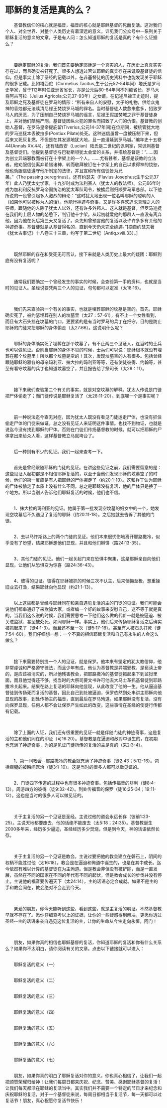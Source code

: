 # 耶稣的复活是真的么？



<p>&nbsp; &nbsp; &nbsp; &nbsp;基督教信仰的核心就是福音，福音的核心就是耶稣基督的死而复活。这对我们个人、对全世界、对整个人类历史有着深远的意义。详见我们公众号中一系列关于耶稣复活的意义的文章。于是有人问：怎么知道耶稣的复活是真的？有什么证据么？</p>

<p><br />
&nbsp;<br />
&nbsp; &nbsp; &nbsp; &nbsp;要确定耶稣的复活，我们首先要确定耶稣是一个真实的人，在历史上真真实实存在过，而且确实被钉死了。很多人想透过否认耶稣的真实存在来诋毁基督徒的信仰。但是事实上除了圣经的记载以外，在非基督徒的历史资料中也能发现关于耶稣的很多记载。比如塔西佗（Cormelius&nbsp;Tacitus,生于公元52-54年间）塔氏是罗马史学家，曾于112年时任亚洲省省长，亦是公元后80-84年间不列颠省长、罗马大将阿古可拉（Julius&nbsp;Agricola;公元37-93年）之女婿。在记述尼禄王史迹时，提及耶稣之死及基督徒在罗马的情形：“所有来自人的安慰，太子的礼物，供给众鬼神的香烛都无法赎清尼禄王焚烧罗马城的罪名。当时基督徒人数愈来愈多，招致罗马人的厌恶，为了压制自己焚烧罗马城的谣言，尼禄王假加焚城之罪于基督徒身上，并对他们酷施严刑。基督徒因纵火犯的罪名而招致了人们的仇恨。基督教的创始人基督，在罗马皇帝提庇留(Tiverius,公元14-37年间)在位期间，被统管犹大地的罗马巡抚本丢彼拉多(Pontiux&nbsp;Pilate)处死。这种迷信虽曾一度被压制下来，但后来又死灰复燃，不但是在其发源地犹大地，且一直漫延到罗马城。”编年史十五卷44(Annals&nbsp;XV.44)。还有陆西安（Lucian）陆氏是二世纪的讽刺家，常讽刺基督及基督徒们。他提到基督徒与巴勒斯坦犹太会堂的关系，并描绘基督是：“……因为创立异端邪教而被钉在十字架上的一个人。……尤有甚者，基督是该教的立法者。他劝服信徒离弃希腊诸神，转而敬拜被钉在十字架上的自己以求得神的饶恕，他也劝服信徒遵守他所制定的法律，并且宣称所有信徒皆为兄弟。”（The&nbsp;passing&nbsp;peregrinus）。还有约瑟夫（Flavius&nbsp;Josephus;生于公元37年）此人乃犹太史学家，十九岁时成为法利赛人（犹太人的教法师）。公元66年时成为加利利反抗罗马帝国统治的犹太军队司令，被掳后则归顺罗马军总部。以下他所说的一段曾引起多人激烈的辩论：“这时犹太地出现一位名叫耶稣的聪明的人（如果他可以被称为人的话）。他能行神迹与奇事，又是许多喜欢追求真理之人的导师。跟随他的人除了犹太人以外，还有许多外邦人。这人就是基督，但罗马巡抚在我们的上层人物的怂恿下，判钉他十字架。从起初就爱他的那群人一直没有离弃他，因为他在死后第三天又复活了。众先知曾预言他的复活以及许许多多有关他的神迹奇事。基督徒就是从基督得名的，直到今天仍未完全绝迹。”[摘自约瑟夫著《犹太古事记》十八卷三十三章，约写于第二世纪（Antiq.xviii.33）。]</p>

<p><br />
&nbsp;<br />
&nbsp; &nbsp; &nbsp; &nbsp;既然耶稣的存在和受死无可否认，接下来就是人类历史上最大的疑团：耶稣到底有没有复活呢？</p>

<p><br />
&nbsp;<br />
&nbsp; &nbsp; &nbsp; &nbsp;通常我们要确定一个曾经发生的事实的时候，会查验第一手的资料，也就是当时的见证人。圣经说要凭两三个人的见证，句句都可以定准（太18:16）。</p>

<p><br />
&nbsp;<br />
&nbsp; &nbsp; &nbsp; &nbsp;我们先来查验第一个有关的事实，也就是埋葬耶稣的坟墓是空的。首先，耶稣确实死了，被约瑟埋葬在别人的坟墓里（太27：57-61），有不止一个女性看到，而且有大石头挡在坟墓的门口，更要紧的是有当时罗马的兵丁在把守，目的是防止耶稣的门徒来把耶稣的身体偷走（太27:66）。这说明什么呢？</p>

<p><br />
&nbsp; &nbsp; &nbsp; &nbsp;耶稣的身体确实死了埋葬在那个坟墓了，有不止两三个见证人，连当时的士兵也可以做见证。否则当耶稣的身体不见的时候，士兵们可以说：耶稣根本就没有埋葬在那个坟墓里！所以那个坟墓是空的！其次，发现坟墓空的人有很多。包括曾经跟随耶稣的雅各的母亲玛利亚、抹大拉的玛利亚等等，还有使徒彼得、约翰等，甚至有看守坟墓的兵丁也知道坟墓空了，并且报告给了祭司长（太28：11）。</p>

<p><br />
&nbsp;<br />
&nbsp; &nbsp; &nbsp; &nbsp;接下来我们查验第二个有关的事实，就是对空坟墓的解释。犹太人传说是门徒把尸体偷走了；而门徒传说是耶稣复活了（太28:11-20）。到底哪一个是事实呢？</p>

<p><br />
&nbsp;<br />
&nbsp; &nbsp; &nbsp; &nbsp;前一种说法迄今查无对症，因为犹太人既没有看见门徒运走尸体，也没有抓住偷走尸体的门徒来做证，总之没有见证人来证明这件事情。也找不到物证，也就是说迄今没有找到耶稣的尸体。否则在门徒们传扬基督教的时候，就可以把耶稣的尸体拿出来给众人看，这样基督教立马就垮台了。</p>

<p><br />
&nbsp; &nbsp; &nbsp; &nbsp;后一种则有不少的见证。我们一起来查考一下。</p>

<p><br />
&nbsp; &nbsp; &nbsp; &nbsp;首先是曾经跟随耶稣的门徒的见证。在讲这些见证之前，我们需要留意的是：这些见证人起初都是不相信耶稣复活的，以至于当他们发现耶稣的坟墓空了的时候，他们的第一反应是有人把耶稣的尸体挪走了（约20:1-10）。这和兵丁认为耶稣的尸体被偷走了本质上没有什么不同，总之是耶稣没有复活，他的尸体只是换了一个地方。所以当别人告诉他们耶稣复活的时候，他们也不信。</p>

<p><br />
&nbsp; &nbsp; &nbsp; &nbsp;1、抹大拉的玛利亚的见证。她属于第一批发现空坟墓的妇女中的一个，她发现空坟墓后不久遇见了复活的耶稣（约20:11-18）。之后她就去告诉了其他的门徒。</p>

<p><br />
&nbsp; &nbsp; &nbsp; &nbsp;2、去以马忤斯路上的两个门徒的见证。他们本来很忧伤地离开耶路撒冷，似乎没有了盼望，结果耶稣想他们显现，并且和他们掰饼（路24:13-35）。</p>

<p><br />
&nbsp; &nbsp; &nbsp; &nbsp;3、其他门徒的见证。他们一起关起门来在恐惧中聚集，这是耶稣亲自向他们显现，让他们从恐惧变为惊喜（路24:36-43）。</p>

<p><br />
&nbsp; &nbsp; &nbsp; &nbsp;4、彼得的见证。彼得在耶稣被抓的时候三次不认主，后来懊悔至极，想重操旧业去打渔，结果耶稣向他显现（约21:1-13）。</p>

<p><br />
&nbsp; &nbsp; &nbsp; &nbsp;以上这些都是曾经与耶稣同在和亲自遇见复活的主的门徒的见证。我们可能会说他们都串通好了来欺骗大家，或者编一个好的故事来安慰自己，这不等于就是真的。当我们这么说的时候，我们需要思考一下他们这么做的代价--就是被逼迫、被关进监狱、甚至被处死，如同耶稣一样。事实上，他们后来传扬耶稣复活之后确实被抓起来了（徒4:1-3）。而且还不至一次（徒5:17-18）。甚至有人被石头打死（徒7:54-60）。我们仔细想一想：一个不真的相信耶稣复活和自己有永生的人会这么做么？</p>

<p><br />
&nbsp;<br />
&nbsp; &nbsp; &nbsp; &nbsp;接下来需要特别提一个人的见证，就是保罗。他本来有坚定的犹太教信仰，他非常虔诚和严格遵守律法，而且少年有成，他认为基督教是异端邪教，是亵渎上帝的，是应该被消灭的，所以他残害教会，把耶路撒冷的基督徒抓起来下到监狱里面，而且他觉得还不够，找当时的大祭司要文书许可他去大马士革抓基督徒到耶路撒冷关起来。结果在路上复活的耶稣向他显现，从此改变了他的一生。他从逼迫基督徒到传扬死而复活的基督，因此自己到处被逼迫，保罗依然到处串讲主耶稣向他显现的故事，到处传扬主的福音，直到最后在罗马殉道。如果耶稣没有复活，没有向保罗显现，任何人都不会让保罗产生如此的改变。这些事情在圣经的使徒行传都有记载。</p>

<p><br />
&nbsp;<br />
&nbsp; &nbsp; &nbsp; &nbsp;除了上面的人证，我们还有很重要的见证--就是伴随门徒的神迹奇事，这是复活的主和他们同在的印证（可16:20）。基督教是在逼迫和敌对中诞生的，在初期也充满了神迹奇事，为的是见证门徒所传的复活的主是真的（来2:3-4）。</p>

<p><br />
&nbsp; &nbsp; &nbsp; &nbsp;1、第一间教会--耶路撒冷的教会就充满了神迹奇事（徒2:43；5:12-16）。包括瘸腿的被瞬间医治（徒3:1-10）。这是当时的很多人都可以做见证的。</p>

<p><br />
&nbsp; &nbsp; &nbsp; &nbsp;2、门徒四下传道的过程中也有很多神迹奇事。包括传福音的腓利（徒8:4-13）。周游四方的彼得（徒9:32-42）。到处传福音的保罗（徒16:25-34；19:11-12）。这也是当时的很多人可以做见证的。</p>

<p><br />
&nbsp;<br />
&nbsp; &nbsp; &nbsp; &nbsp;关于主复活的另一个见证是圣经。主说过他的道会永远长存（彼前1:23-25）。主说天地都要废去，他的话绝不能废去（太5:18；24:35）。基督教诞生2000多年来，经历多少逼迫，圣经经历多少焚烧，但是到今天，神的话语依然长存。</p>

<p><br />
&nbsp;<br />
&nbsp; &nbsp; &nbsp; &nbsp;关于主复活的另一个见证是教会。主说过要把他的教会建立在磐石上，阴间的权柄不能胜过他（太16:18）。教会是在逼迫和殉道中诞生的，也是在其中成长。迄今依然有难以计算的基督徒在为主殉道。但是教会非但没有被铲除，而是一直发展，虽然在不同的国家在不同的年代有不同的起伏，但是教会成长的步伐并没有停止。主说他的福音要传遍天下（太24:14），主的话语必定会成就。如果不是主的手和教会同在，教会绝对不会走到今天。</p>

<p><br />
&nbsp;<br />
&nbsp; &nbsp; &nbsp; &nbsp;亲爱的朋友，你今天能听到这些，看到这些，就是主复活的明证。不然基督教早就不存在了。愿你仔细查考以上的证据，让你的一些疑惑得到解决，更愿你透过圣经--主的话语来亲自遇见这位复活的主，让你的生命从今生走向永恒，阿门！</p>

<p><br />
&nbsp;<br />
&nbsp; &nbsp; &nbsp; &nbsp;朋友，如果你真的相信也耶稣基督的复活，你知道耶稣的复活和你有什么关系么？如果你不太明白，请你阅读有关的文章。点击以下链接就可以进入：</p>

<p><br />
&nbsp; &nbsp; &nbsp; &nbsp;耶稣复活的意义（一）</p>

<p><br />
&nbsp; &nbsp; &nbsp; &nbsp;耶稣复活的意义（二）</p>

<p><br />
&nbsp; &nbsp; &nbsp; &nbsp;耶稣复活的意义（三）</p>

<p><br />
&nbsp; &nbsp; &nbsp; &nbsp;耶稣复活的意义（四）</p>

<p><br />
&nbsp; &nbsp; &nbsp; &nbsp;耶稣复活的意义（五）</p>

<p><br />
&nbsp; &nbsp; &nbsp; &nbsp;耶稣复活的意义（六）</p>

<p><br />
&nbsp; &nbsp; &nbsp; &nbsp;耶稣复活的意义（七）</p>

<p><br />
&nbsp; &nbsp; &nbsp; &nbsp;朋友，如果你真的明白了耶稣复活对你的意义，你也真心相信了，让我们一起把颂赞荣耀归给神！让我们每周日都来庆祝、纪念、赞美、感谢耶稣基督的复活！让我们每天都活在耶稣的复活当中。其实我们并不需要一个特定的节日才来纪念和庆祝耶稣的复活，对于一个基督徒来说，每周日都相当于复活节，每一天都可以过复活节！朋友，真心祝愿你复活节快乐！</p>